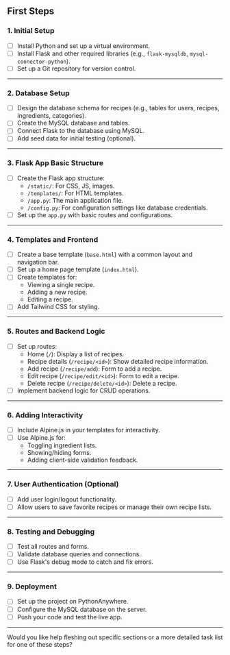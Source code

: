 ## First Steps 

### **1. Initial Setup**
- [ ] Install Python and set up a virtual environment.
- [ ] Install Flask and other required libraries (e.g., `flask-mysqldb`, `mysql-connector-python`).
- [ ] Set up a Git repository for version control.

---

### **2. Database Setup**
- [ ] Design the database schema for recipes (e.g., tables for users, recipes, ingredients, categories).
- [ ] Create the MySQL database and tables.
- [ ] Connect Flask to the database using MySQL.
- [ ] Add seed data for initial testing (optional).

---

### **3. Flask App Basic Structure**
- [ ] Create the Flask app structure:
  - `/static/`: For CSS, JS, images.
  - `/templates/`: For HTML templates.
  - `/app.py`: The main application file.
  - `/config.py`: For configuration settings like database credentials.
- [ ] Set up the `app.py` with basic routes and configurations.

---

### **4. Templates and Frontend**
- [ ] Create a base template (`base.html`) with a common layout and navigation bar.
- [ ] Set up a home page template (`index.html`).
- [ ] Create templates for:
  - Viewing a single recipe.
  - Adding a new recipe.
  - Editing a recipe.
- [ ] Add Tailwind CSS for styling.

---

### **5. Routes and Backend Logic**
- [ ] Set up routes:
  - Home (`/`): Display a list of recipes.
  - Recipe details (`/recipe/<id>`): Show detailed recipe information.
  - Add recipe (`/recipe/add`): Form to add a recipe.
  - Edit recipe (`/recipe/edit/<id>`): Form to edit a recipe.
  - Delete recipe (`/recipe/delete/<id>`): Delete a recipe.
- [ ] Implement backend logic for CRUD operations.

---

### **6. Adding Interactivity**
- [ ] Include Alpine.js in your templates for interactivity.
- [ ] Use Alpine.js for:
  - Toggling ingredient lists.
  - Showing/hiding forms.
  - Adding client-side validation feedback.

---

### **7. User Authentication (Optional)**
- [ ] Add user login/logout functionality.
- [ ] Allow users to save favorite recipes or manage their own recipe lists.

---

### **8. Testing and Debugging**
- [ ] Test all routes and forms.
- [ ] Validate database queries and connections.
- [ ] Use Flask's debug mode to catch and fix errors.

---

### **9. Deployment**
- [ ] Set up the project on PythonAnywhere.
- [ ] Configure the MySQL database on the server.
- [ ] Push your code and test the live app.

---

Would you like help fleshing out specific sections or a more detailed task list for one of these steps?